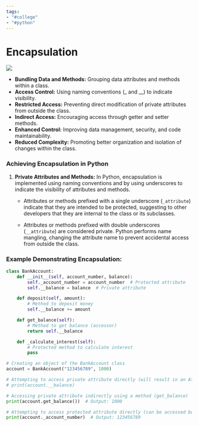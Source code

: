 ```yaml
---
tags:
- "#college"
- "#python"
---
```


# Encapsulation
![](https://waytoeasylearn.com/wp-content/uploads/2021/11/Encapsulation.png)
- **Bundling Data and Methods:** Grouping data attributes and methods within a class.
- **Access Control:** Using naming conventions (_ and __) to indicate visibility.
- **Restricted Access:** Preventing direct modification of private attributes from outside the class.
- **Indirect Access:** Encouraging access through getter and setter methods.
- **Enhanced Control:** Improving data management, security, and code maintainability.
- **Reduced Complexity:** Promoting better organization and isolation of changes within the class.

### Achieving Encapsulation in Python

1. **Private Attributes and Methods:**
   In Python, encapsulation is implemented using naming conventions and by using underscores to indicate the visibility of attributes and methods.
   
   - Attributes or methods prefixed with a single underscore (`_attribute`) indicate that they are intended to be protected, suggesting to other developers that they are internal to the class or its subclasses.
   
   - Attributes or methods prefixed with double underscores (`__attribute`) are considered private. Python performs name mangling, changing the attribute name to prevent accidental access from outside the class.

### Example Demonstrating Encapsulation:

```python
class BankAccount:
    def __init__(self, account_number, balance):
        self._account_number = account_number  # Protected attribute
        self.__balance = balance  # Private attribute

    def deposit(self, amount):
        # Method to deposit money
        self.__balance += amount

    def get_balance(self):
        # Method to get balance (accessor)
        return self.__balance

    def _calculate_interest(self):
        # Protected method to calculate interest
        pass

# Creating an object of the BankAccount class
account = BankAccount("123456789", 1000)

# Attempting to access private attribute directly (will result in an AttributeError)
# print(account.__balance)

# Accessing private attribute indirectly using a method (get_balance)
print(account.get_balance())  # Output: 1000

# Attempting to access protected attribute directly (can be accessed but not recommended)
print(account._account_number)  # Output: 123456789
```

